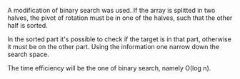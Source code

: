 

A modification of binary search was used. If the array is splitted in two halves, the pivot of rotation must be in one of the halves, such that the other half is sorted.

In the sorted part it's possible to check if the target is in that part, otherwise it must be on the other part. Using the information one narrow down the search space.

The time efficiency will be the one of binary search, namely O(log n).